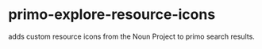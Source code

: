 # primo-explore-resource-icons
adds custom resource icons from the Noun Project to primo search results.
